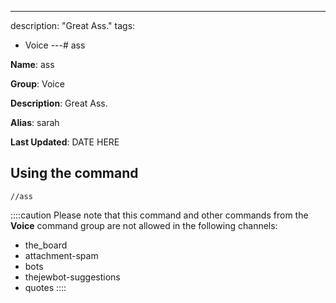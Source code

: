 ---
description: "Great Ass."
tags:
  - Voice
---# ass

**Name**: ass

**Group**: Voice

**Description**: Great Ass.

**Alias**: sarah

**Last Updated**: DATE HERE

## Using the command

    //ass

::::caution Please note that this command and other commands from the **Voice** command group are not allowed in the following channels:
- the_board
- attachment-spam
- bots
- thejewbot-suggestions
- quotes
::::